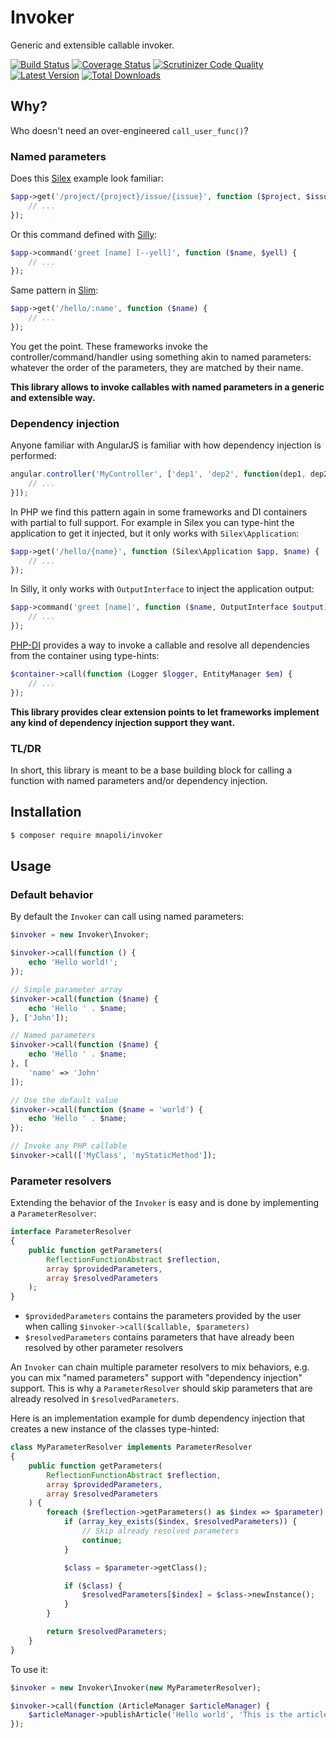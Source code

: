 # Invoker

Generic and extensible callable invoker.

[![Build Status](https://img.shields.io/travis/mnapoli/invoker.svg?style=flat-square)](https://travis-ci.org/mnapoli/invoker)
[![Coverage Status](https://img.shields.io/coveralls/mnapoli/invoker/master.svg?style=flat-square)](https://coveralls.io/r/mnapoli/invoker?branch=master)
[![Scrutinizer Code Quality](https://img.shields.io/scrutinizer/g/mnapoli/invoker.svg?style=flat-square)](https://scrutinizer-ci.com/g/mnapoli/invoker/?branch=master)
[![Latest Version](https://img.shields.io/github/release/mnapoli/invoker.svg?style=flat-square)](https://packagist.org/packages/mnapoli/invoker)
[![Total Downloads](https://img.shields.io/packagist/dt/mnapoli/invoker.svg?style=flat-square)](https://packagist.org/packages/mnapoli/invoker)

## Why?

Who doesn't need an over-engineered `call_user_func()`?

### Named parameters

Does this [Silex](http://silex.sensiolabs.org) example look familiar:

```php
$app->get('/project/{project}/issue/{issue}', function ($project, $issue) {
    // ...
});
```

Or this command defined with [Silly](https://github.com/mnapoli/silly#usage):

```php
$app->command('greet [name] [--yell]', function ($name, $yell) {
    // ...
});
```

Same pattern in [Slim](http://www.slimframework.com):

```php
$app->get('/hello/:name', function ($name) {
    // ...
});
```

You get the point. These frameworks invoke the controller/command/handler using something akin to named parameters: whatever the order of the parameters, they are matched by their name.

**This library allows to invoke callables with named parameters in a generic and extensible way.**

### Dependency injection

Anyone familiar with AngularJS is familiar with how dependency injection is performed:

```js
angular.controller('MyController', ['dep1', 'dep2', function(dep1, dep2) {
    // ...
}]);
```

In PHP we find this pattern again in some frameworks and DI containers with partial to full support. For example in Silex you can type-hint the application to get it injected, but it only works with `Silex\Application`:

```php
$app->get('/hello/{name}', function (Silex\Application $app, $name) {
    // ...
});
```

In Silly, it only works with `OutputInterface` to inject the application output:

```php
$app->command('greet [name]', function ($name, OutputInterface $output) {
    // ...
});
```

[PHP-DI](http://php-di.org/doc/container.html) provides a way to invoke a callable and resolve all dependencies from the container using type-hints:

```php
$container->call(function (Logger $logger, EntityManager $em) {
    // ...
});
```

**This library provides clear extension points to let frameworks implement any kind of dependency injection support they want.**

### TL/DR

In short, this library is meant to be a base building block for calling a function with named parameters and/or dependency injection.

## Installation

```sh
$ composer require mnapoli/invoker
```

## Usage

### Default behavior

By default the `Invoker` can call using named parameters:

```php
$invoker = new Invoker\Invoker;

$invoker->call(function () {
    echo 'Hello world!';
});

// Simple parameter array
$invoker->call(function ($name) {
    echo 'Hello ' . $name;
}, ['John']);

// Named parameters
$invoker->call(function ($name) {
    echo 'Hello ' . $name;
}, [
    'name' => 'John'
]);

// Use the default value
$invoker->call(function ($name = 'world') {
    echo 'Hello ' . $name;
});

// Invoke any PHP callable
$invoker->call(['MyClass', 'myStaticMethod']);
```

### Parameter resolvers

Extending the behavior of the `Invoker` is easy and is done by implementing a `ParameterResolver`:

```php
interface ParameterResolver
{
    public function getParameters(
        ReflectionFunctionAbstract $reflection,
        array $providedParameters,
        array $resolvedParameters
    );
}
```

- `$providedParameters` contains the parameters provided by the user when calling `$invoker->call($callable, $parameters)`
- `$resolvedParameters` contains parameters that have already been resolved by other parameter resolvers

An `Invoker` can chain multiple parameter resolvers to mix behaviors, e.g. you can mix "named parameters" support with "dependency injection" support. This is why a `ParameterResolver` should skip parameters that are already resolved in `$resolvedParameters`.

Here is an implementation example for dumb dependency injection that creates a new instance of the classes type-hinted:

```php
class MyParameterResolver implements ParameterResolver
{
    public function getParameters(
        ReflectionFunctionAbstract $reflection,
        array $providedParameters,
        array $resolvedParameters
    ) {
        foreach ($reflection->getParameters() as $index => $parameter) {
            if (array_key_exists($index, $resolvedParameters)) {
                // Skip already resolved parameters
                continue;
            }

            $class = $parameter->getClass();

            if ($class) {
                $resolvedParameters[$index] = $class->newInstance();
            }
        }

        return $resolvedParameters;
    }
}
```

To use it:

```php
$invoker = new Invoker\Invoker(new MyParameterResolver);

$invoker->call(function (ArticleManager $articleManager) {
    $articleManager->publishArticle('Hello world', 'This is the article content.');
});
```
